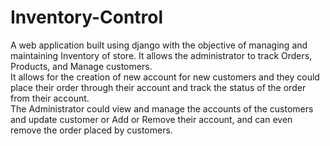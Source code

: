 # Inventory-Control
A web application built using django with the objective of managing and maintaining Inventory of store. It allows the administrator to track Orders, Products, and Manage customers.                                                                                               
It allows for the creation of new account for new customers and they could place their order through their account and track the status of the order from their account.       
The Administrator could view and manage the accounts of the customers and update customer or Add or Remove their account, and can even remove the order placed by customers. 
